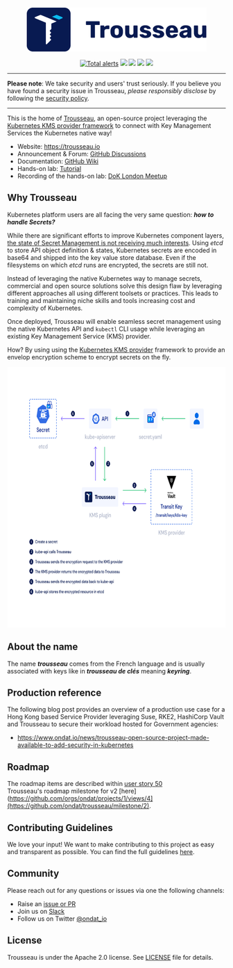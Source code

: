
<p align="center">
    <img src="https://github.com/ondat/trousseau/blob/main/assets/logo-horizontal.png" >
</p>
<p align="center">
        <a href="https://lgtm.com/projects/g/ondat/trousseau/alerts/"><img alt="Total alerts" src="https://img.shields.io/lgtm/alerts/g/ondat/trousseau.svg?logo=lgtm&logoWidth=18"/></a>
      <a href="https://github.com/Trousseau-io/trousseau/actions/workflows/codeql-analysis.yml" alt="codeql">
        <img src="https://github.com/Trousseau-io/trousseau/actions/workflows/codeql-analysis.yml/badge.svg" /></a>
    <a href="https://github.com/ondat/trousseau/actions/workflows/e2e-on-pr.yml" alt="end-2-end build">
        <img src="https://github.com/ondat/trousseau/actions/workflows/e2e-on-pr.yml/badge.svg" /></a>
    <a href="https://bestpractices.coreinfrastructure.org/projects/5460" alt="CII Best Practices">
        <img src="https://bestpractices.coreinfrastructure.org/projects/5460/badge" /></a>
    <a href="https://github.com/ondat/trousseau/pkgs/container/trousseau" alt="pulled images">
        <img src="https://img.shields.io/badge/pulled%20images-14.7k-brightgreen" /></a>
</p>

-----

**Please note**: We take security and users' trust seriously. If you believe you have found a security issue in Trousseau, *please responsibly disclose* by following the [security policy](https://github.com/ondat/trousseau/security/policy). 

-----

This is the home of [Trousseau](https://trousseau.io), an open-source project leveraging the [Kubernetes KMS provider framework](https://kubernetes.io/docs/tasks/administer-cluster/kms-provider/) to connect with Key Management Services the Kubernetes native way! 

* Website: https://trousseau.io 
* Announcement & Forum: [GitHub Discussions](https://github.com/ondat/trousseau/discussions)
* Documentation: [GitHub Wiki](https://github.com/ondat/trousseau/wiki)
* Hands-on lab: [Tutorial](https://www.ondat.io/trousseau)
* Recording of the hands-on lab: [DoK London Meetup](https://www.youtube.com/watch?v=BldQHinAIYg) 

## Why Trousseau

Kubernetes platform users are all facing the very same question: ***how to handle Secrets?***  

While there are significant efforts to improve Kubernetes component layers, [the state of Secret Management is not receiving much interests](https://fosdem.org/2021/schedule/event/kubernetes_secret_management/). Using *etcd* to store API object definition & states, Kubernetes secrets are encoded in base64 and shipped into the key value store database.  Even if the filesystems on which *etcd* runs are encrypted, the secrets are still not.   

Instead of leveraging the native Kubernetes way to manage secrets, commercial and open source solutions solve this design flaw by leveraging different approaches all using different toolsets or practices. This leads to training and maintaining niche skills and tools increasing cost and complexity of Kubernetes. 

Once deployed, Trousseau will enable seamless secret management using the native Kubernetes API and ```kubectl``` CLI usage while leveraging an existing Key Management Service (KMS) provider.   

How? By using using the [Kubernetes KMS provider](https://kubernetes.io/docs/tasks/administer-cluster/kms-provider/) framework to provide an envelop encryption scheme to encrypt secrets on the fly.

<p align="center">
    <img src="https://github.com/ondat/trousseau/blob/main/assets/Ondat%20Diagram-w-all.png" height="600">
</p>

## About the name
The name ***trousseau*** comes from the French language and is usually associated with keys like in ***trousseau de clés*** meaning ***keyring***.

## Production reference
The following blog post provides an overview of a production use case for a Hong Kong based Service Provider leveraging Suse, RKE2, HashiCorp Vault and Trousseau to secure their workload hosted for Government agencies:
* https://www.ondat.io/news/trousseau-open-source-project-made-available-to-add-security-in-kubernetes 

## Roadmap
The roadmap items are described within [user story 50](https://github.com/ondat/trousseau/issues/50)  
Trousseau's roadmap milestone for v2 [here](https://github.com/orgs/ondat/projects/1/views/4](https://github.com/ondat/trousseau/milestone/2).

## Contributing Guidelines
We love your input! We want to make contributing to this project as easy and transparent as possible. You can find the full guidelines [here](https://github.com/ondat/trousseau/blob/main/CONTRIBUTING.md).

## Community
Please reach out for any questions or issues via one the following channels:  
* Raise an [issue or PR](https://github.com/ondat/trousseau/issues)
* Join us on [Slack](https://storageos.slack.com/archives/C03CPK9EHJR) 
* Follow us on Twitter [@ondat_io](https://twitter.com/ondat_io)

## License
Trousseau is under the Apache 2.0 license. See [LICENSE](https://github.com/ondat/trousseau/blob/main/LICENSE) file for details.
